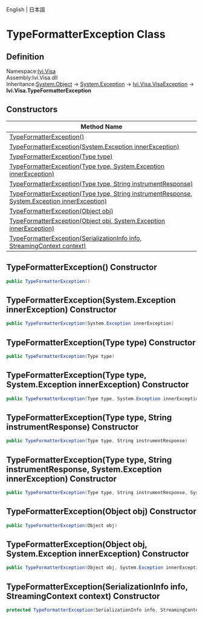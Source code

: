 English | 日本語

# TypeFormatterException Class

## Definition
Namespace:[Ivi.Visa](../Visa.md)<BR>
Assembly:Ivi.Visa.dll<BR>
Inheritance:[System.Object](https://learn.microsoft.com/en-us/dotnet/api/system.object) -> [System.Exception](https://learn.microsoft.com/en-us/dotnet/api/system.exception) -> [Ivi.Visa.VisaException](VisaException.md) -> **Ivi.Visa.TypeFormatterException**

## Constructors

|Method Name|
|---|
|[TypeFormatterException()](#TypeFormatterException-Constructor)
|[TypeFormatterException(System.Exception innerException)](#TypeFormatterExceptionSystemException-innerException-Constructor)|
|[TypeFormatterException(Type type)](#TypeFormatterExceptionType-type-Constructor)|
|[TypeFormatterException(Type type, System.Exception innerException)](#TypeFormatterExceptionType-type-SystemException-innerException-Constructor)|
|[TypeFormatterException(Type type, String instrumentResponse)](#TypeFormatterExceptionType-type-String-instrumentResponse-Constructor)|
|[TypeFormatterException(Type type, String instrumentResponse, System.Exception innerException)](#TypeFormatterExceptionType-type-String-instrumentResponse-SystemException-innerException-Constructor)|
|[TypeFormatterException(Object obj)](#TypeFormatterExceptionObject-obj-Constructor)|
|[TypeFormatterException(Object obj, System.Exception innerException)](#TypeFormatterExceptionObject-obj-SystemException-innerException-Constructor)|
|[TypeFormatterException(SerializationInfo info, StreamingContext context)](#TypeFormatterExceptionSerializationInfo-info-StreamingContext-context-Constructor)|

## TypeFormatterException() Constructor
```C#
public TypeFormatterException()
```
## TypeFormatterException(System.Exception innerException) Constructor
```C#
public TypeFormatterException(System.Exception innerException)
```
## TypeFormatterException(Type type) Constructor
```C#
public TypeFormatterException(Type type)
```
## TypeFormatterException(Type type, System.Exception innerException) Constructor
```C#
public TypeFormatterException(Type type, System.Exception innerException)
```
## TypeFormatterException(Type type, String instrumentResponse) Constructor
```C#
public TypeFormatterException(Type type, String instrumentResponse)
```
## TypeFormatterException(Type type, String instrumentResponse, System.Exception innerException) Constructor
```C#
public TypeFormatterException(Type type, String instrumentResponse, System.Exception innerException)
```
## TypeFormatterException(Object obj) Constructor
```C#
public TypeFormatterException(Object obj)
```
## TypeFormatterException(Object obj, System.Exception innerException) Constructor
```C#
public TypeFormatterException(Object obj, System.Exception innerException)
```
## TypeFormatterException(SerializationInfo info, StreamingContext context) Constructor
```C#
protected TypeFormatterException(SerializationInfo info, StreamingContext context)
```
